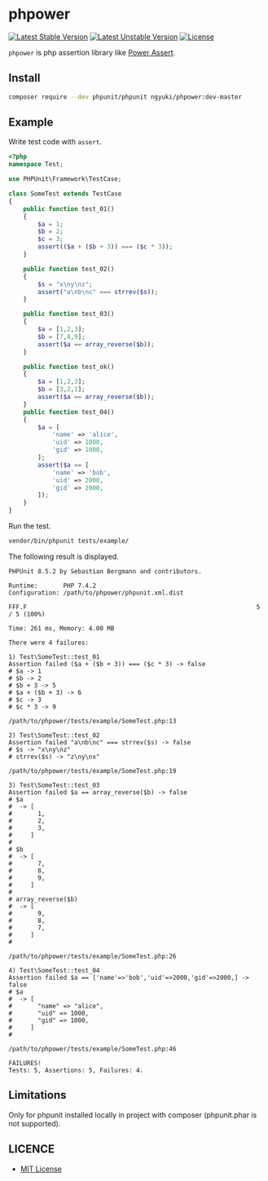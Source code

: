 # phpower

[![Latest Stable Version](https://poser.pugx.org/ngyuki/phpower/v/stable)](https://packagist.org/packages/ngyuki/phpower)
[![Latest Unstable Version](https://poser.pugx.org/ngyuki/phpower/v/unstable)](https://packagist.org/packages/ngyuki/phpower)
[![License](https://poser.pugx.org/ngyuki/phpower/license)](https://packagist.org/packages/ngyuki/phpower)

`phpower` is php assertion library like [Power Assert](https://github.com/power-assert-js/power-assert).

## Install

```sh
composer require --dev phpunit/phpunit ngyuki/phpower:dev-master
```

## Example

Write test code with `assert`.

```php
<?php
namespace Test;

use PHPUnit\Framework\TestCase;

class SomeTest extends TestCase
{
    public function test_01()
    {
        $a = 1;
        $b = 2;
        $c = 3;
        assert(($a + ($b + 3)) === ($c * 3));
    }

    public function test_02()
    {
        $s = "x\ny\nz";
        assert("a\nb\nc" === strrev($s));
    }

    public function test_03()
    {
        $a = [1,2,3];
        $b = [7,8,9];
        assert($a == array_reverse($b));
    }

    public function test_ok()
    {
        $a = [1,2,3];
        $b = [3,2,1];
        assert($a == array_reverse($b));
    }
    public function test_04()
    {
        $a = [
            'name' => 'alice',
            'uid' => 1000,
            'gid' => 1000,
        ];
        assert($a == [
            'name' => 'bob',
            'uid' => 2000,
            'gid' => 2000,
        ]);
    }
}
```

Run the test.

```sh
vendor/bin/phpunit tests/example/
```

The following result is displayed.

```
PHPUnit 8.5.2 by Sebastian Bergmann and contributors.

Runtime:       PHP 7.4.2
Configuration: /path/to/phpower/phpunit.xml.dist

FFF.F                                                               5 / 5 (100%)

Time: 261 ms, Memory: 4.00 MB

There were 4 failures:

1) Test\SomeTest::test_01
Assertion failed ($a + ($b + 3)) === ($c * 3) -> false
# $a -> 1
# $b -> 2
# $b + 3 -> 5
# $a + ($b + 3) -> 6
# $c -> 3
# $c * 3 -> 9

/path/to/phpower/tests/example/SomeTest.php:13

2) Test\SomeTest::test_02
Assertion failed "a\nb\nc" === strrev($s) -> false
# $s -> "x\ny\nz"
# strrev($s) -> "z\ny\nx"

/path/to/phpower/tests/example/SomeTest.php:19

3) Test\SomeTest::test_03
Assertion failed $a == array_reverse($b) -> false
# $a
#  -> [
#       1,
#       2,
#       3,
#     ]
#
# $b
#  -> [
#       7,
#       8,
#       9,
#     ]
#
# array_reverse($b)
#  -> [
#       9,
#       8,
#       7,
#     ]
#

/path/to/phpower/tests/example/SomeTest.php:26

4) Test\SomeTest::test_04
Assertion failed $a == ['name'=>'bob','uid'=>2000,'gid'=>2000,] -> false
# $a
#  -> [
#       "name" => "alice",
#       "uid" => 1000,
#       "gid" => 1000,
#     ]
#

/path/to/phpower/tests/example/SomeTest.php:46

FAILURES!
Tests: 5, Assertions: 5, Failures: 4.
```

## Limitations

Only for phpunit installed locally in project with composer (phpunit.phar is not supported).

## LICENCE

- [MIT License](http://www.opensource.org/licenses/mit-license.php)
